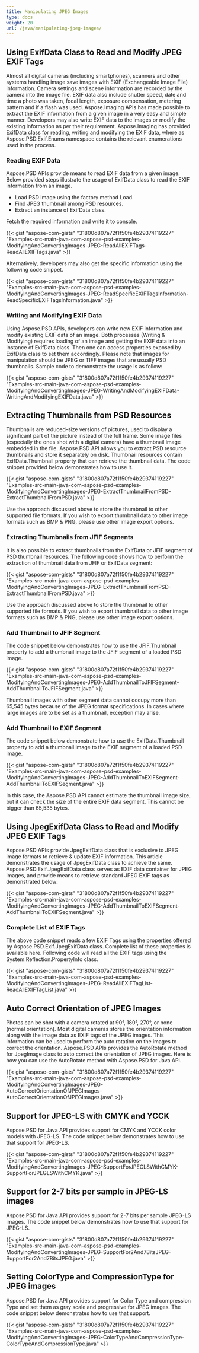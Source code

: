 ```yaml
---
title: Manipulating JPEG Images
type: docs
weight: 20
url: /java/manipulating-jpeg-images/
---
```


## **Using ExifData Class to Read and Modify JPEG EXIF Tags**


Almost all digital cameras (including smartphones), scanners and other systems handling image save images with EXIF (Exchangeable Image File) information. Camera settings and scene information are recorded by the camera into the image file. EXIF data also include shutter speed, date and time a photo was taken, focal length, exposure compensation, metering pattern and if a flash was used. Aspose.Imaging APIs has made possible to extract the EXIF information from a given image in a very easy and simple manner. Developers may also write EXIF data to the images or modify the existing information as per their requirement. Aspose.Imaging has provided ExifData class for reading, writing and modifying the EXIF data, where as Aspose.PSD.Exif.Enums namespace contains the relevant enumerations used in the process.
### **Reading EXIF Data**
Aspose.PSD APIs provide means to read EXIF data from a given image. Below provided steps illustrate the usage of ExifData class to read the EXIF information from an image.

- Load PSD Image using the factory method Load.
- Find JPEG thumbnail among PSD resources.
- Extract an instance of ExifData class.

Fetch the required information and write it to console.



{{< gist "aspose-com-gists" "31800d807a72f1f50fe4b29374119227" "Examples-src-main-java-com-aspose-psd-examples-ModifyingAndConvertingImages-JPEG-ReadAllEXIFTags-ReadAllEXIFTags.java" >}}



Alternatively, developers may also get the specific information using the following code snippet.



{{< gist "aspose-com-gists" "31800d807a72f1f50fe4b29374119227" "Examples-src-main-java-com-aspose-psd-examples-ModifyingAndConvertingImages-JPEG-ReadSpecificEXIFTagsInformation-ReadSpecificEXIFTagsInformation.java" >}}
### **Writing and Modifying EXIF Data**
Using Aspose.PSD APIs, developers can write new EXIF information and modify existing EXIF data of an image. Both processes (Writing & Modifying) requires loading of an image and getting the EXIF data into an instance of ExifData class. Then one can access properties exposed by ExifData class to set them accordingly. Please note that images for manipulation should be JPEG or TIFF images that are usually PSD thumbnails. Sample code to demonstrate the usage is as follow:



{{< gist "aspose-com-gists" "31800d807a72f1f50fe4b29374119227" "Examples-src-main-java-com-aspose-psd-examples-ModifyingAndConvertingImages-JPEG-WritingAndModifyingEXIFData-WritingAndModifyingEXIFData.java" >}}
## **Extracting Thumbnails from PSD Resources**
Thumbnails are reduced-size versions of pictures, used to display a significant part of the picture instead of the full frame. Some image files (especially the ones shot with a digital camera) have a thumbnail image embedded in the file. Aspose.PSD API allows you to extract PSD resource thumbnails and store it separately on disk. Thumbnail resources contain ExifData.Thumbnail property that can retrieve the thumbnail data. The code snippet provided below demonstrates how to use it.



{{< gist "aspose-com-gists" "31800d807a72f1f50fe4b29374119227" "Examples-src-main-java-com-aspose-psd-examples-ModifyingAndConvertingImages-JPEG-ExtractThumbnailFromPSD-ExtractThumbnailFromPSD.java" >}}



Use the approach discussed above to store the thumbnail to other supported file formats. If you wish to export thumbnail data to other image formats such as BMP & PNG, please use other image export options.


### **Extracting Thumbnails from JFIF Segments**
It is also possible to extract thumbnails from the ExifData or JFIF segment of PSD thumbnail resources. The following code shows how to perform the extraction of thumbnail data from JFIF or ExifData segment:



{{< gist "aspose-com-gists" "31800d807a72f1f50fe4b29374119227" "Examples-src-main-java-com-aspose-psd-examples-ModifyingAndConvertingImages-JPEG-ExtractThumbnailFromPSD-ExtractThumbnailFromPSD.java" >}}



Use the approach discussed above to store the thumbnail to other supported file formats. If you wish to export thumbnail data to other image formats such as BMP & PNG, please use other image export options.
### **Add Thumbnail to JFIF Segment**
The code snippet below demonstrates how to use the JFIF.Thumbnail property to add a thumbnail image to the JFIF segment of a loaded PSD image.



{{< gist "aspose-com-gists" "31800d807a72f1f50fe4b29374119227" "Examples-src-main-java-com-aspose-psd-examples-ModifyingAndConvertingImages-JPEG-AddThumbnailToJFIFSegment-AddThumbnailToJFIFSegment.java" >}}

Thumbnail images with other segment data cannot occupy more than 65,545 bytes because of the JPEG format specifications. In cases where large images are to be set as a thumbnail, exception may arise.


### **Add Thumbnail to EXIF Segment**
The code snippet below demonstrate how to use the ExifData.Thumbnail property to add a thumbnail image to the EXIF segment of a loaded PSD image.



{{< gist "aspose-com-gists" "31800d807a72f1f50fe4b29374119227" "Examples-src-main-java-com-aspose-psd-examples-ModifyingAndConvertingImages-JPEG-AddThumbnailToEXIFSegment-AddThumbnailToEXIFSegment.java" >}}

In this case, the Aspose.PSD API cannot estimate the thumbnail image size, but it can check the size of the entire EXIF data segment. This cannot be bigger than 65,535 bytes.
## **Using JpegExifData Class to Read and Modify JPEG EXIF Tags**
Aspose.PSD APIs provide JpegExifData class that is exclusive to JPEG image formats to retrieve & update EXIF information. This article demonstrates the usage of JpegExifData class to achieve the same. Aspose.PSD.Exif.JpegExifData class serves as EXIF data container for JPEG images, and provide means to retrieve standard JPEG EXIF tags as demonstrated below:



{{< gist "aspose-com-gists" "31800d807a72f1f50fe4b29374119227" "Examples-src-main-java-com-aspose-psd-examples-ModifyingAndConvertingImages-JPEG-AddThumbnailToEXIFSegment-AddThumbnailToEXIFSegment.java" >}}
### **Complete List of EXIF Tags**
The above code snippet reads a few EXIF Tags using the properties offered by Aspose.PSD.Exif.JpegExifData class. Complete list of these properties is available here. Following code will read all the EXIF tags using the System.Reflection.PropertyInfo class.



{{< gist "aspose-com-gists" "31800d807a72f1f50fe4b29374119227" "Examples-src-main-java-com-aspose-psd-examples-ModifyingAndConvertingImages-JPEG-ReadAllEXIFTagList-ReadAllEXIFTagList.java" >}}
## **Auto Correct Orientation of JPEG Images**
Photos can be shot with a camera rotated at 90°, 180°, 270°, or none (normal orientation). Most digital cameras stores the orientation information along with the image data as EXIF tags of the JPEG images. This information can be used to perform the auto rotation on the images to correct the orientation. Aspose.PSD APIs provides the AutoRotate method for JpegImage class to auto correct the orientation of JPEG images. Here is how you can use the AutoRotate method with Aspose.PSD for Java API.



{{< gist "aspose-com-gists" "31800d807a72f1f50fe4b29374119227" "Examples-src-main-java-com-aspose-psd-examples-ModifyingAndConvertingImages-JPEG-AutoCorrectOrientationOfJPEGImages-AutoCorrectOrientationOfJPEGImages.java" >}}
## **Support for JPEG-LS with CMYK and YCCK**


Aspose.PSD for Java API provides support for CMYK and YCCK color models with JPEG-LS. The code snippet below demonstrates how to use that support for JPEG-LS.



{{< gist "aspose-com-gists" "31800d807a72f1f50fe4b29374119227" "Examples-src-main-java-com-aspose-psd-examples-ModifyingAndConvertingImages-JPEG-SupportForJPEGLSWithCMYK-SupportForJPEGLSWithCMYK.java" >}}
## **Support for 2-7 bits per sample in JPEG-LS images**


Aspose.PSD for Java API provides support for 2-7 bits per sample JPEG-LS images. The code snippet below demonstrates how to use that support for JPEG-LS.



{{< gist "aspose-com-gists" "31800d807a72f1f50fe4b29374119227" "Examples-src-main-java-com-aspose-psd-examples-ModifyingAndConvertingImages-JPEG-SupportFor2And7BitsJPEG-SupportFor2And7BitsJPEG.java" >}}
## **Setting ColorType and CompressionType for JPEG images**




Aspose.PSD for Java API provides support for Color Type and compression Type and set them as gray scale and progressive for JPEG images. The code snippet below demonstrates how to use that support.



{{< gist "aspose-com-gists" "31800d807a72f1f50fe4b29374119227" "Examples-src-main-java-com-aspose-psd-examples-ModifyingAndConvertingImages-JPEG-ColorTypeAndCompressionType-ColorTypeAndCompressionType.java" >}}




